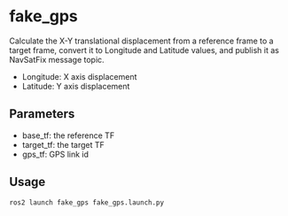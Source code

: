 # fake_gps
Calculate the X-Y translational displacement from a reference frame to a target frame, convert it to Longitude and Latitude values, and publish it as NavSatFix message topic. 

- Longitude: X axis displacement
- Latitude: Y axis displacement


## Parameters
- base_tf: the reference TF 
- target_tf: the target TF
- gps_tf: GPS link id

## Usage

```
ros2 launch fake_gps fake_gps.launch.py 
```


